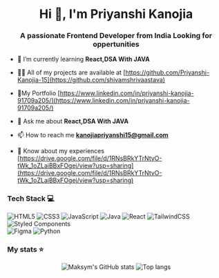<h1 align="center">Hi 👋, I'm Priyanshi Kanojia</h1>
<h3 align="center">A passionate Frontend Developer from India Looking for oppertunities</h3>

- 🌱 I’m currently learning **React,DSA With JAVA**

- 👨‍💻 All of my projects are available at [https://github.com/Priyanshi-Kanojia-15](https://github.com/shivamshrivaastava)

- 📝My Portfolio [https://www.linkedin.com/in/priyanshi-kanojia-91709a205/](https://www.linkedin.com/in/priyanshi-kanojia-91709a205/)

- 💬 Ask me about **React,DSA With JAVA**

- 📫 How to reach me **kanojiapriyanshi15@gmail.com**

- 📄 Know about my experiences [https://drive.google.com/file/d/1RNsBRkYTrNtvO-tWk_1oZLaiBBxFOgej/view?usp=sharing](https://drive.google.com/file/d/1RNsBRkYTrNtvO-tWk_1oZLaiBBxFOgej/view?usp=sharing)

### Tech Stack 💻
![HTML5](https://img.shields.io/badge/html5-%23E34F26.svg?style=for-the-badge&logo=html5&logoColor=white)
![CSS3](https://img.shields.io/badge/css3-%231572B6.svg?style=for-the-badge&logo=css3&logoColor=white)
![JavaScript](https://img.shields.io/badge/javascript-%23323330.svg?style=for-the-badge&logo=javascript&logoColor=%23F7DF1E)
![Java](https://img.shields.io/badge/java-%23ED8B00.svg?style=for-the-badge&logo=openjdk&logoColor=white)
![React](https://img.shields.io/badge/react-%2320232a.svg?style=for-the-badge&logo=react&logoColor=%2361DAFB)
![TailwindCSS](https://img.shields.io/badge/tailwindcss-%2338B2AC.svg?style=for-the-badge&logo=tailwind-css&logoColor=white)
![Styled Components](https://img.shields.io/badge/styled--components-DB7093?style=for-the-badge&logo=styled-components&logoColor=white)<br/>
![Figma](https://img.shields.io/badge/figma-%23F24E1E.svg?style=for-the-badge&logo=figma&logoColor=white)
![Python](https://img.shields.io/badge/python-3670A0?style=for-the-badge&logo=python&logoColor=ffdd54)



### My stats ⭐
<div align="center">
<img alt="Maksym's GitHub stats" src="https://github-readme-stats.vercel.app/api?username=Priyanshi-Kanojia-15&show_icons=true&theme=transparent"/>
<img alt="Top langs" src="https://github-readme-stats.vercel.app/api/top-langs/?username=Priyanshi-Kanojia-15&layout=compact&&langs_count=8"/>
</div>

